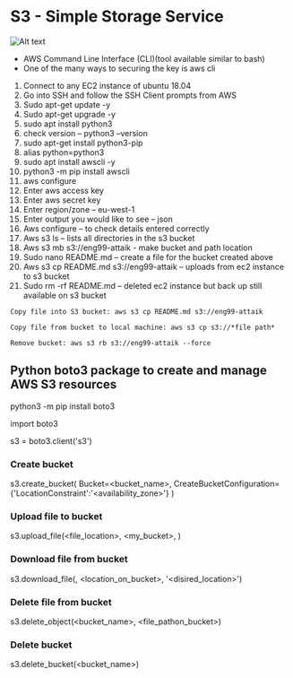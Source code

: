 # S3 - Simple Storage Service

![Alt text](relative/path/to/img.jpg?raw=true "S3 Diagram")


- AWS Command Line Interface (CLI)(tool available similar to bash)
- One of the many ways to securing the key is aws cli

1.	Connect to any EC2 instance of ubuntu 18.04
2.	Go into SSH and follow the SSH Client prompts from AWS
3.	Sudo apt-get update -y
4.	Sudo apt-get upgrade -y
5.	sudo apt install python3
6.	check version – python3 –version
7.	sudo apt-get install python3-pip
8.	alias python=python3
9.	sudo apt install awscli -y
10.	python3 -m pip install awscli
11.	aws configure
12.	Enter aws access key
13.	Enter aws secret key
14.	Enter region/zone – eu-west-1
15.	Enter output you would like to see – json
16.	Aws configure – to check details entered correctly
17.	Aws s3 ls – lists all directories in the s3 bucket
18.	Aws s3 mb s3://eng99-attaik     - make bucket and path location
19.	Sudo nano README.md – create a file for the bucket created above
20.	Aws s3 cp README.md s3://eng99-attaik – uploads from ec2 instance to s3 bucket
21.	Sudo rm -rf README.md – deleted ec2 instance but back up still available on s3 bucket

```
Copy file into S3 bucket: aws s3 cp README.md s3://eng99-attaik

Copy file from bucket to local machine: aws s3 cp s3://*file path*

Remove bucket: aws s3 rb s3://eng99-attaik --force
```


 ## Python boto3 package to create and manage AWS S3 resources

 python3 -m pip install boto3

 import boto3

 s3 = boto3.client('s3')

 ### Create bucket 

 s3.create_bucket( Bucket=<bucket_name>, CreateBucketConfiguration={'LocationConstraint':'<availability_zone>'} )

 ### Upload file to bucket

 s3.upload_file(<file_location>, <my_bucket>, )

 ### Download file from bucket

 s3.download_file(, <location_on_bucket>, '<disired_location>')

 ### Delete file from bucket

 s3.delete_object(<bucket_name>, <file_pathon_bucket>)


 ### Delete bucket

 s3.delete_bucket(<bucket_name>)